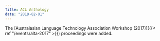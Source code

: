 ```yaml
---
Title: ACL Anthology
date: "2019-02-01"
---
```


The [Australasian Language Technology Association Workshop (2017)]({{< ref "/events/alta-2017" >}}) proceedings were added.
